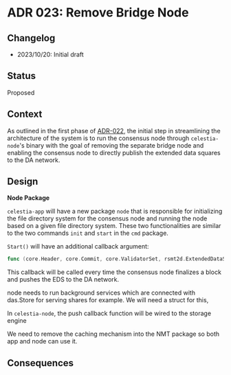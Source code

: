 # ADR 023: Remove Bridge Node

## Changelog

- 2023/10/20: Initial draft

## Status

Proposed

## Context

As outlined in the first phase of [ADR-022](./adr-022-system-merge.md), the initial step in streamlining the architecture of the system is to run the consensus node through `celestia-node`'s binary with the goal of removing the separate bridge node and enabling the consensus node to directly publish the extended data squares to the DA network.

## Design

**Node Package**

`celestia-app` will have a new package `node` that is responsible for initializing the file directory system for the consensus node and running the node based on a given file directory system. These two functionalities are similar to the two commands `init` and `start` in the `cmd` package.

`Start()` will have an additional callback argument:

 ```go
 func (core.Header, core.Commit, core.ValidatorSet, rsmt2d.ExtendedDataSquare)
 ```

This callback will be called every time the consensus node finalizes a block and pushes the EDS to the DA network.

node needs to run background services which are connected with das.Store for serving shares for example. We will need a struct for this,

In `celestia-node`, the push callback function will be wired to the storage engine 

We need to remove the caching mechanism into the NMT package so both app and node can use it.

## Consequences
